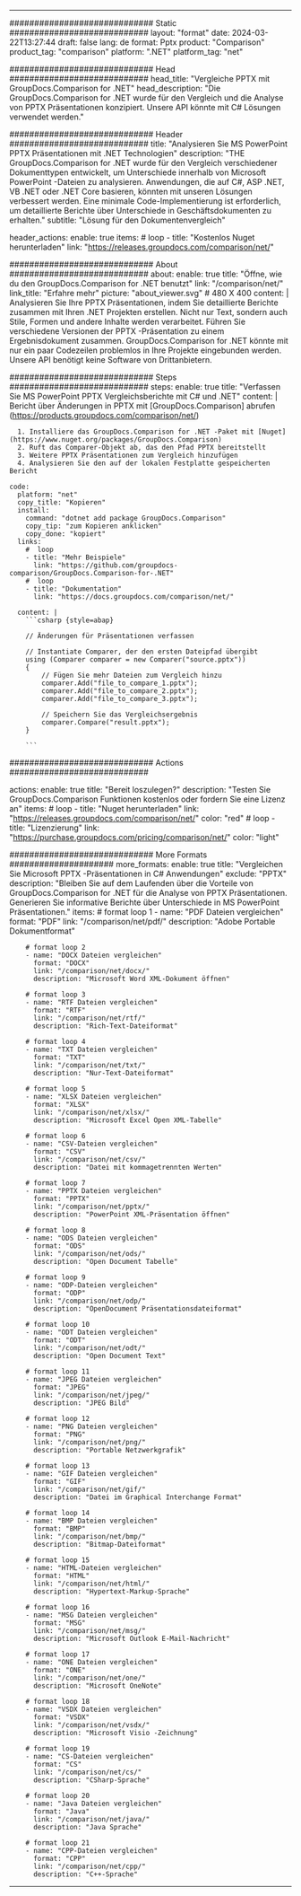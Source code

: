 
---
############################# Static ############################
layout: "format"
date:  2024-03-22T13:27:44
draft: false
lang: de
format: Pptx
product: "Comparison"
product_tag: "comparison"
platform: ".NET"
platform_tag: "net"

############################# Head ############################
head_title: "Vergleiche PPTX mit GroupDocs.Comparison for .NET"
head_description: "Die GroupDocs.Comparison for .NET wurde für den Vergleich und die Analyse von PPTX Präsentationen konzipiert. Unsere API könnte mit C# Lösungen verwendet werden."

############################# Header ############################
title: "Analysieren Sie MS PowerPoint PPTX Präsentationen mit .NET Technologien" 
description: "THE GroupDocs.Comparison for .NET wurde für den Vergleich verschiedener Dokumenttypen entwickelt, um Unterschiede innerhalb von Microsoft PowerPoint -Dateien zu analysieren. Anwendungen, die auf C#, ASP .NET, VB .NET oder .NET Core basieren, könnten mit unseren Lösungen verbessert werden. Eine minimale Code-Implementierung ist erforderlich, um detaillierte Berichte über Unterschiede in Geschäftsdokumenten zu erhalten."
subtitle: "Lösung für den Dokumentenvergleich" 

header_actions:
  enable: true
  items:
    #  loop
    - title: "Kostenlos Nuget herunterladen"
      link: "https://releases.groupdocs.com/comparison/net/"
      
############################# About ############################
about:
    enable: true
    title: "Öffne, wie du den GroupDocs.Comparison for .NET benutzt"
    link: "/comparison/net/"
    link_title: "Erfahre mehr"
    picture: "about_viewer.svg" # 480 X 400
    content: |
       Analysieren Sie Ihre PPTX Präsentationen, indem Sie detaillierte Berichte zusammen mit Ihren .NET Projekten erstellen. Nicht nur Text, sondern auch Stile, Formen und andere Inhalte werden verarbeitet. Führen Sie verschiedene Versionen der PPTX -Präsentation zu einem Ergebnisdokument zusammen. GroupDocs.Comparison for .NET könnte mit nur ein paar Codezeilen problemlos in Ihre Projekte eingebunden werden. Unsere API benötigt keine Software von Drittanbietern.

############################# Steps ############################
steps:
    enable: true
    title: "Verfassen Sie MS PowerPoint PPTX Vergleichsberichte mit C# und .NET"
    content: |
      Bericht über Änderungen in PPTX mit [GroupDocs.Comparison] abrufen (https://products.groupdocs.com/comparison/net/)
      
      1. Installiere das GroupDocs.Comparison for .NET -Paket mit [Nuget](https://www.nuget.org/packages/GroupDocs.Comparison)
      2. Ruft das Comparer-Objekt ab, das den Pfad PPTX bereitstellt
      3. Weitere PPTX Präsentationen zum Vergleich hinzufügen
      4. Analysieren Sie den auf der lokalen Festplatte gespeicherten Bericht
   
    code:
      platform: "net"
      copy_title: "Kopieren"
      install:
        command: "dotnet add package GroupDocs.Comparison"
        copy_tip: "zum Kopieren anklicken"
        copy_done: "kopiert"
      links:
        #  loop
        - title: "Mehr Beispiele"
          link: "https://github.com/groupdocs-comparison/GroupDocs.Comparison-for-.NET"
        #  loop
        - title: "Dokumentation"
          link: "https://docs.groupdocs.com/comparison/net/"
          
      content: |
        ```csharp {style=abap}

        // Änderungen für Präsentationen verfassen

        // Instantiate Comparer, der den ersten Dateipfad übergibt
        using (Comparer comparer = new Comparer("source.pptx"))
        {
            // Fügen Sie mehr Dateien zum Vergleich hinzu
        	comparer.Add("file_to_compare_1.pptx");
            comparer.Add("file_to_compare_2.pptx");
            comparer.Add("file_to_compare_3.pptx");

            // Speichern Sie das Vergleichsergebnis
            comparer.Compare("result.pptx"); 
        }
        
        ```            

############################# Actions ############################

actions:
  enable: true
  title: "Bereit loszulegen?"
  description: "Testen Sie GroupDocs.Comparison Funktionen kostenlos oder fordern Sie eine Lizenz an"
  items:
    #  loop
    - title: "Nuget herunterladen"
      link: "https://releases.groupdocs.com/comparison/net/"
      color: "red"
        #  loop
    - title: "Lizenzierung"
      link: "https://purchase.groupdocs.com/pricing/comparison/net/"
      color: "light"


############################# More Formats #####################
more_formats:
    enable: true
    title: "Vergleichen Sie Microsoft PPTX -Präsentationen in C# Anwendungen"
    exclude: "PPTX"
    description: "Bleiben Sie auf dem Laufenden über die Vorteile von GroupDocs.Comparison for .NET für die Analyse von PPTX Präsentationen. Generieren Sie informative Berichte über Unterschiede in MS PowerPoint Präsentationen."
    items: 
        # format loop 1
        - name: "PDF Dateien vergleichen"
          format: "PDF"
          link: "/comparison/net/pdf/"
          description: "Adobe Portable Dokumentformat"

        # format loop 2
        - name: "DOCX Dateien vergleichen"
          format: "DOCX"
          link: "/comparison/net/docx/"
          description: "Microsoft Word XML-Dokument öffnen"

        # format loop 3
        - name: "RTF Dateien vergleichen"
          format: "RTF"
          link: "/comparison/net/rtf/"
          description: "Rich-Text-Dateiformat"

        # format loop 4
        - name: "TXT Dateien vergleichen"
          format: "TXT"
          link: "/comparison/net/txt/"
          description: "Nur-Text-Dateiformat"

        # format loop 5
        - name: "XLSX Dateien vergleichen"
          format: "XLSX"
          link: "/comparison/net/xlsx/"
          description: "Microsoft Excel Open XML-Tabelle"

        # format loop 6
        - name: "CSV-Dateien vergleichen"
          format: "CSV"
          link: "/comparison/net/csv/"
          description: "Datei mit kommagetrennten Werten"

        # format loop 7
        - name: "PPTX Dateien vergleichen"
          format: "PPTX"
          link: "/comparison/net/pptx/"
          description: "PowerPoint XML-Präsentation öffnen"

        # format loop 8
        - name: "ODS Dateien vergleichen"
          format: "ODS"
          link: "/comparison/net/ods/"
          description: "Open Document Tabelle"

        # format loop 9
        - name: "ODP-Dateien vergleichen"
          format: "ODP"
          link: "/comparison/net/odp/"
          description: "OpenDocument Präsentationsdateiformat"

        # format loop 10
        - name: "ODT Dateien vergleichen"
          format: "ODT"
          link: "/comparison/net/odt/"
          description: "Open Document Text"

        # format loop 11
        - name: "JPEG Dateien vergleichen"
          format: "JPEG"
          link: "/comparison/net/jpeg/"
          description: "JPEG Bild"

        # format loop 12
        - name: "PNG Dateien vergleichen"
          format: "PNG"
          link: "/comparison/net/png/"
          description: "Portable Netzwerkgrafik"

        # format loop 13
        - name: "GIF Dateien vergleichen"
          format: "GIF"
          link: "/comparison/net/gif/"
          description: "Datei im Graphical Interchange Format"

        # format loop 14
        - name: "BMP Dateien vergleichen"
          format: "BMP"
          link: "/comparison/net/bmp/"
          description: "Bitmap-Dateiformat"

        # format loop 15
        - name: "HTML-Dateien vergleichen"
          format: "HTML"
          link: "/comparison/net/html/"
          description: "Hypertext-Markup-Sprache"

        # format loop 16
        - name: "MSG Dateien vergleichen"
          format: "MSG"
          link: "/comparison/net/msg/"
          description: "Microsoft Outlook E-Mail-Nachricht"

        # format loop 17
        - name: "ONE Dateien vergleichen"
          format: "ONE"
          link: "/comparison/net/one/"
          description: "Microsoft OneNote"

        # format loop 18
        - name: "VSDX Dateien vergleichen"
          format: "VSDX"
          link: "/comparison/net/vsdx/"
          description: "Microsoft Visio -Zeichnung"

        # format loop 19
        - name: "CS-Dateien vergleichen"
          format: "CS"
          link: "/comparison/net/cs/"
          description: "CSharp-Sprache"

        # format loop 20
        - name: "Java Dateien vergleichen"
          format: "Java"
          link: "/comparison/net/java/"
          description: "Java Sprache"
          
        # format loop 21
        - name: "CPP-Dateien vergleichen"
          format: "CPP"
          link: "/comparison/net/cpp/"
          description: "C++-Sprache"
---